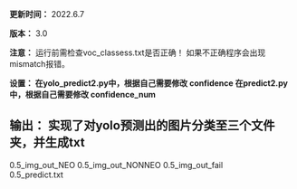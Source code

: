 **更新时间：**
2022.6.7

**版本：**
3.0

**注意：**
运行前需检查voc_classess.txt是否正确！
如果不正确程序会出现mismatch报错。

**设置：
在yolo_predict2.py中，根据自己需要修改 confidence
在predict2.py中，根据自己需要修改 confidence_num**

**输出：**
实现了对yolo预测出的图片分类至三个文件夹，并生成txt
----------------------------------------
0.5_img_out_NEO
0.5_img_out_NONNEO
0.5_img_out_fail   
0.5_predict.txt
